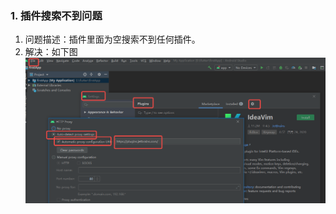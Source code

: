 <!--
 * @Author: monai
 * @Date: 2021-10-28 15:44:35
 * @LastEditors: monai
 * @LastEditTime: 2021-10-28 15:53:13
-->
### 1. 插件搜索不到问题
1. 问题描述：插件里面为空搜索不到任何插件。
2. 解决：如下图
![alt 属性文本](./image/插件搜索不到问题.png)